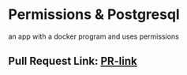 # Permissions & Postgresql
an app with a docker program and uses permissions 



## Pull Request Link: [PR-link]()
